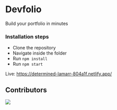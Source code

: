 # Devfolio
Build your portfolio in minutes

### Installation steps
- Clone the repository
- Navigate inside the folder
- Run `npm install`
- Run `npm start`

Live: https://determined-lamarr-804a1f.netlify.app/

## Contributors
<a href="https://github.com/JSOpenSource/devfolio/graphs/contributors">
  <img src="https://contributors-img.web.app/image?repo=JSOpenSource/devfolio" />
</a>
